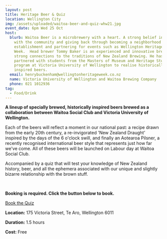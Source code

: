 ```yaml
---
layout: post
title: Heritage Beer & Quiz
location: Wellington City
img: /assets/uploaded/waitoa-beer-and-quiz-whw21.jpg
event_date: 6pm Wed 25 Oct
host:
  blurb: Waitoa Beer is a microbrewery with a heart. A strong belief in working
    with the community and giving back through becoming a neighborhood
    establishment and partnering for events such as Wellington Heritage
    Week.  Head brewer Tommy Baker is an experienced and innovative brewer with
    strong connections to the traditions of New Zealand Brewing. He has
    partnered with students from the Masters of Museum and Heritage Studies
    program at Victoria University of Wellington to realise historically
    inspired beers.
  email: henrybuckenham@wellingtonheritageweek.co.nz
  name: Victoria University of Wellington and Waitoa Brewing Company
  phone: 021 1012936
tag:
  - Food/Drink
---
```

**A lineup of specially brewed, historically inspired beers brewed as a collaboration between Waitoa Social Club and Victoria University of Wellington.** 

Each of the beers will reflect a moment in our national past: a recipe drawn from the early 20th century, a re-invigorated 'New Zealand Draught' inspired by the days of the 6 o'clock swill, and finally an Aotearoa Pilsner, a recently recognised international beer style that represents just how far we've come. All of these beers will be launched on Labour day at Waitoa Social Club. 

Accompanied by a quiz that will test your knowledge of New Zealand history, beer, and all the ephemera associated with our unique and slightly bizarre relationship with the brown stuff.

<br>

**Booking is required. Click the button below to book.**

<a href="https://docs.google.com/forms/d/e/1FAIpQLSe0vd9KHPSAJT-6zeO23eEWr563RWzQhUIaNhegshTLliUX_A/viewform" class="button">Book the Quiz</a>

**Location:** 175 Victoria Street, Te Aro, Wellington 6011

**Duration:** 1.5 hours 

**Cost:** Free